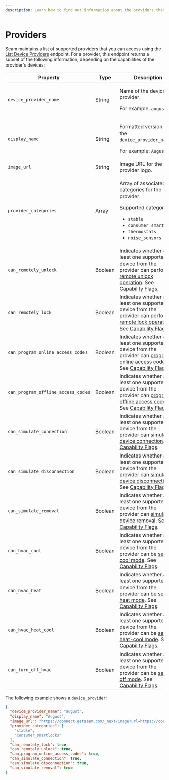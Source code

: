 ```yaml
---
description: Learn how to find out information about the providers that Seam supports.
---
```


# Providers

Seam maintains a list of supported providers that you can access using the [List Device Providers](../../api-clients/devices/list_device_providers.md) endpoint. For a provider, this endpoint returns a subset of the following information, depending on the capabilities of the provider's devices:

<table><thead><tr><th width="273">Property</th><th width="101.33333333333331">Type</th><th>Description</th></tr></thead><tbody><tr><td><code>device_provider_name</code></td><td>String</td><td><p>Name of the device provider.</p><p>For example: <code>august</code></p></td></tr><tr><td><code>display_name</code></td><td>String</td><td><p>Formatted version of the <code>device_provider_name</code>.</p><p>For example: <code>August</code></p></td></tr><tr><td><code>image_url</code></td><td>String</td><td>Image URL for the provider logo.</td></tr><tr><td><code>provider_categories</code></td><td>Array</td><td><p>Array of associated categories for the provider.</p><p>Supported categories:</p><ul><li><code>stable</code></li><li><code>consumer_smartlocks</code></li><li><code>thermostats</code></li><li><code>noise_sensors</code></li></ul></td></tr><tr><td><code>can_remotely_unlock</code></td><td>Boolean</td><td>Indicates whether at least one supported device from the provider can perform a <a href="../../products/smart-locks/lock-and-unlock.md">remote unlock operation</a>. See <a href="../../capability-guides/device-and-system-capabilities.md#capability-flags">Capability Flags</a>.</td></tr><tr><td><code>can_remotely_lock</code></td><td>Boolean</td><td>Indicates whether at least one supported device from the provider can perform a <a href="../../products/smart-locks/lock-and-unlock.md">remote lock operation</a>. See <a href="../../capability-guides/device-and-system-capabilities.md#capability-flags">Capability Flags</a>.</td></tr><tr><td><code>can_program_online_access_codes</code></td><td>Boolean</td><td>Indicates whether at least one supported device from the provider can <a href="../../products/smart-locks/access-codes/">program online access codes</a>. See <a href="../../capability-guides/device-and-system-capabilities.md#capability-flags">Capability Flags</a>.</td></tr><tr><td><code>can_program_offline_access_codes</code></td><td>Boolean</td><td>Indicates whether at least one supported device from the provider can <a href="../../products/smart-locks/access-codes/offline-access-codes.md">program offline access codes</a>. See <a href="../../capability-guides/device-and-system-capabilities.md#capability-flags">Capability Flags</a>.</td></tr><tr><td><code>can_simulate_connection</code></td><td>Boolean</td><td>Indicates whether at least one supported device from the provider can <a href="../devices/testing-your-app-against-device-disconnection-and-removal.md">simulate device connection</a>. See <a href="../../capability-guides/device-and-system-capabilities.md#capability-flags">Capability Flags</a>.</td></tr><tr><td><code>can_simulate_disconnection</code></td><td>Boolean</td><td>Indicates whether at least one supported device from the provider can <a href="../devices/testing-your-app-against-device-disconnection-and-removal.md">simulate device disconnection</a>. See <a href="../../capability-guides/device-and-system-capabilities.md#capability-flags">Capability Flags</a>.</td></tr><tr><td><code>can_simulate_removal</code></td><td>Boolean</td><td>Indicates whether at least one supported device from the provider can <a href="../devices/testing-your-app-against-device-disconnection-and-removal.md">simulate device removal</a>. See <a href="../../capability-guides/device-and-system-capabilities.md#capability-flags">Capability Flags</a>.</td></tr><tr><td><code>can_hvac_cool</code></td><td>Boolean</td><td>Indicates whether at least one supported device from the provider can be <a href="../../products/thermostats/configure-current-climate-settings.md">set to cool mode</a>. See <a href="../../capability-guides/device-and-system-capabilities.md#capability-flags">Capability Flags</a>.</td></tr><tr><td><code>can_hvac_heat</code></td><td>Boolean</td><td>Indicates whether at least one supported device from the provider can be <a href="../../products/thermostats/configure-current-climate-settings.md">set to heat mode</a>. See <a href="../../capability-guides/device-and-system-capabilities.md#capability-flags">Capability Flags</a>.</td></tr><tr><td><code>can_hvac_heat_cool</code></td><td>Boolean</td><td>Indicates whether at least one supported device from the provider can be <a href="../../products/thermostats/configure-current-climate-settings.md">set to heat-cool mode</a>. See <a href="../../capability-guides/device-and-system-capabilities.md#capability-flags">Capability Flags</a>.</td></tr><tr><td><code>can_turn_off_hvac</code></td><td>Boolean</td><td>Indicates whether at least one supported device from the provider can be <a href="../../products/thermostats/configure-current-climate-settings.md">set to off mode</a>. See <a href="../../capability-guides/device-and-system-capabilities.md#capability-flags">Capability Flags</a>.</td></tr></tbody></table>

The following example shows a `device_provider`:

```json
{
  "device_provider_name": "august",
  "display_name": "August",
  "image_url": "https://connect.getseam.com/_next/image?url=https://connect.getseam.com/assets/images/logos/august_logo_square.png&q=75&w=128",
  "provider_categories": [
    "stable",
    "consumer_smartlocks"
  ],
  "can_remotely_lock": true,
  "can_remotely_unlock": true,
  "can_program_online_access_codes": true,
  "can_simulate_connection": true,
  "can_simulate_disconnection": true,
  "can_simulate_removal": true
} 
```

